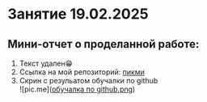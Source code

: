 # Занятие 19.02.2025
## Мини-отчет о проделанной работе:
1. Текст удален😁
2. Ссылка на мой репозиторий: [пикми](https://github.com/gavkoshmigk/lesson1/blob/main/code.md)
3. Скрин с резульатом обучалки по github </br>![pic.me]([обучалка по github.png](https://github.com/BMSTU-Informatics-by-nuchyobitva/1-intro-to-github-gavkoshmigk/blob/c462f42a3eec7bdaca39babca9acb47de5c664ea/%D0%BE%D0%B1%D1%83%D1%87%D0%B0%D0%BB%D0%BA%D0%B0%20%D0%BF%D0%BE%20github.png))

